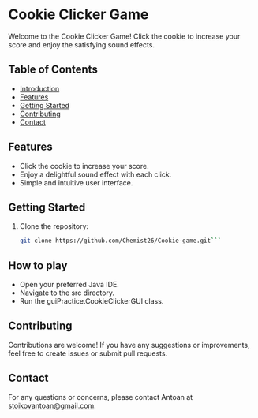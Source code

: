 # Cookie Clicker Game

Welcome to the Cookie Clicker Game! Click the cookie to increase your score and enjoy the satisfying sound effects.

## Table of Contents
- [Introduction](#cookie-clicker-game)
- [Features](#features)
- [Getting Started](#getting-started)
- [Contributing](#contributing)
- [Contact](mailto:stoikovantoan@gmail.com)

## Features
- Click the cookie to increase your score.
- Enjoy a delightful sound effect with each click.
- Simple and intuitive user interface.

## Getting Started
1. Clone the repository:
   ```bash
   git clone https://github.com/Chemist26/Cookie-game.git```

## How to play
- Open your preferred Java IDE.
- Navigate to the src directory.
- Run the guiPractice.CookieClickerGUI class.

## Contributing
Contributions are welcome! If you have any suggestions or improvements, feel free to create issues or submit pull requests.

## Contact

For any questions or concerns, please contact Antoan at [stoikovantoan@gmail.com](mailto:stoikovantoan@gmail.com).

